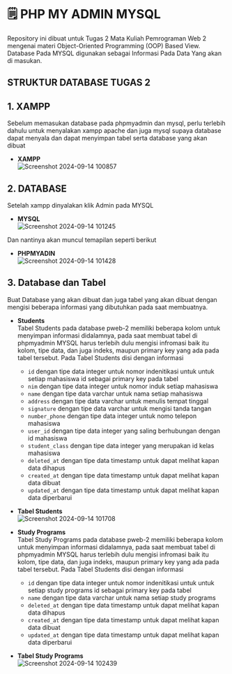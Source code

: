 <h1>🗒️ PHP MY ADMIN MYSQL</h1>

Repository ini dibuat untuk Tugas 2 Mata Kuliah Pemrograman Web 2 mengenai materi Object-Oriented Programming (OOP) Based View.<br>
Database Pada MYSQL digunakan sebagai Informasi Pada Data Yang akan di masukan.
## STRUKTUR DATABASE TUGAS 2
## 1. XAMPP 
Sebelum memasukan database pada phpmyadmin dan mysql, perlu terlebih dahulu untuk menyalakan xampp apache dan juga mysql supaya database dapat menyala dan dapat menyimpan tabel serta database yang akan dibuat

- <b>XAMPP</b> <br>
![Screenshot 2024-09-14 100857](https://github.com/user-attachments/assets/639adbd4-0819-4b70-bbdf-c7e347c30083) <br>

## 2. DATABASE
Setelah xampp dinyalakan klik Admin pada MYSQL 

- <b>MYSQL</b> <br>
![Screenshot 2024-09-14 101245](https://github.com/user-attachments/assets/c345d1ff-5647-4e74-91b1-2541a3f4005e) <br>


Dan nantinya akan muncul temapilan seperti berikut

- <b>PHPMYADIN</b> <br>
![Screenshot 2024-09-14 101428](https://github.com/user-attachments/assets/de1997fc-082a-4dfd-8514-2e1c9530eef2) <br>

## 3. Database dan Tabel 
Buat Database yang akan dibuat dan juga tabel yang akan dibuat dengan mengisi beberapa informasi yang dibutuhkan pada saat membuatnya.
- <b>Students</b><br>
  Tabel Students pada database pweb-2 memiliki beberapa kolom untuk menyimpan informasi didalamnya, pada saat membuat tabel di phpmyadmin MYSQL harus terlebih dulu mengisi infromasi baik itu kolom, tipe data, dan juga indeks, maupun primary key yang ada pada tabel tersebut. Pada Tabel Students disi dengan informasi
  - ``id`` dengan tipe data integer untuk nomor indenitikasi untuk untuk setiap mahasiswa id sebagai primary key pada tabel
  - ``nim`` dengan tipe data integer untuk nomor induk setiap mahasiswa
  - ``name`` dengan tipe data varchar untuk nama setiap mahasiswa
  - ``address`` dengan tipe data varchar untuk menulis tempat tinggal
  - ``signature`` dengan tipe data varchar untuk mengisi tanda tangan
  - ``number_phone`` dengan tipe data integer untuk nomo telepon mahasiswa
  - ``user_id`` dengan tipe data integer yang saling berhubungan dengan id mahasiswa
  - ``student_class`` dengan tipe data integer yang merupakan id kelas mahasiswa
  - ``deleted_at`` dengan tipe data timestamp untuk dapat melihat kapan data dihapus
  - ``created_at`` dengan tipe data timestamp untuk dapat melihat kapan data dibuat
  - ``updated_at`` dengan tipe data timestamp untuk dapat melihat kapan data diperbarui

- <b>Tabel Students</b> <br>
![Screenshot 2024-09-14 101708](https://github.com/user-attachments/assets/6382be32-6130-4738-8e3f-9313f9ff9b10)<br>

- <b>Study Programs</b><br>
Tabel Study Programs pada database pweb-2 memiliki beberapa kolom untuk menyimpan informasi didalamnya, pada saat membuat tabel di phpmyadmin MYSQL harus terlebih dulu mengisi infromasi baik itu kolom, tipe data, dan juga indeks, maupun primary key yang ada pada tabel tersebut. Pada Tabel Students disi dengan informasi
  - ``id`` dengan tipe data integer untuk nomor indenitikasi untuk untuk setiap study programs id sebagai primary key pada tabel
  - ``name`` dengan tipe data varchar untuk nama setiap study programs
  - ``deleted_at`` dengan tipe data timestamp untuk dapat melihat kapan data dihapus
  - ``created_at`` dengan tipe data timestamp untuk dapat melihat kapan data dibuat
  - ``updated_at`` dengan tipe data timestamp untuk dapat melihat kapan data diperbarui
 
- <b>Tabel Study Programs</b> <br>
![Screenshot 2024-09-14 102439](https://github.com/user-attachments/assets/c3fbf13b-55c8-4351-8aff-8210b70fb893) <br>
